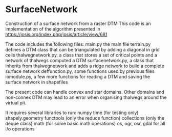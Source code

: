 # SurfaceNetwork
Construction of a surface network from a raster DTM
This code is an implementation of the algorithm presented in 
https://josis.org/index.php/josis/article/view/681

The code includes the following files:
main.py the main file
terrain.py defines a DTM class that can be triangulated by adding a diagonal in grid cells
thalwegnetwork.py, a class that stores a set of critical points and a network of thalwegs computed a DTM
surfacenetwork.py, a class that inherits from thalwegnetwork and adds a ridge network to build a complete surface network
deffunction.py, some functions used by previous files
iomodule.py, a few more functions for reading a DTM and saving the surface network in shapefiles

The present code can handle convex and star domains. Other domains and non-connex DTM may lead to an error when organising thalwegs around the virtual pit.

It requires several libraries to run:
numpy
time (for testing only)
shapely.geometry
functools (only the reduce function)
collections (only the deque class)
math (for some basic math operations)
os, ogr, osr, gdal for all i/o operations
